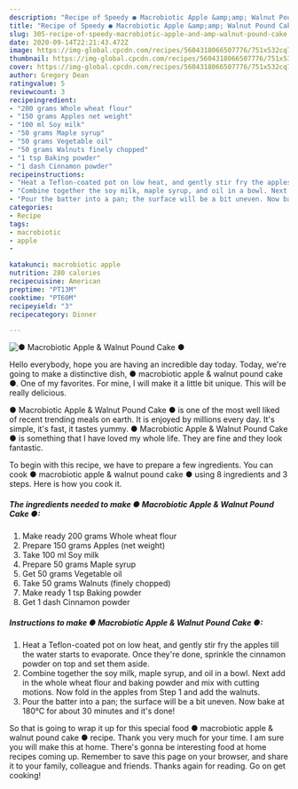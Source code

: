 ```yaml
---
description: "Recipe of Speedy ● Macrobiotic Apple &amp;amp; Walnut Pound Cake ●"
title: "Recipe of Speedy ● Macrobiotic Apple &amp;amp; Walnut Pound Cake ●"
slug: 305-recipe-of-speedy-macrobiotic-apple-and-amp-walnut-pound-cake
date: 2020-09-14T22:21:43.472Z
image: https://img-global.cpcdn.com/recipes/5604318066507776/751x532cq70/●-macrobiotic-apple-walnut-pound-cake-●-recipe-main-photo.jpg
thumbnail: https://img-global.cpcdn.com/recipes/5604318066507776/751x532cq70/●-macrobiotic-apple-walnut-pound-cake-●-recipe-main-photo.jpg
cover: https://img-global.cpcdn.com/recipes/5604318066507776/751x532cq70/●-macrobiotic-apple-walnut-pound-cake-●-recipe-main-photo.jpg
author: Gregory Dean
ratingvalue: 5
reviewcount: 3
recipeingredient:
- "200 grams Whole wheat flour"
- "150 grams Apples net weight"
- "100 ml Soy milk"
- "50 grams Maple syrup"
- "50 grams Vegetable oil"
- "50 grams Walnuts finely chopped"
- "1 tsp Baking powder"
- "1 dash Cinnamon powder"
recipeinstructions:
- "Heat a Teflon-coated pot on low heat, and gently stir fry the apples till the water starts to evaporate. Once they&#39;re done, sprinkle the cinnamon powder on top and set them aside."
- "Combine together the soy milk, maple syrup, and oil in a bowl. Next add in the whole wheat flour and baking powder and mix with cutting motions. Now fold in the apples from Step 1 and add the walnuts."
- "Pour the batter into a pan; the surface will be a bit uneven. Now bake at 180℃ for about 30 minutes and it&#39;s done!"
categories:
- Recipe
tags:
- macrobiotic
- apple
- 

katakunci: macrobiotic apple  
nutrition: 280 calories
recipecuisine: American
preptime: "PT13M"
cooktime: "PT60M"
recipeyield: "3"
recipecategory: Dinner

---
```



![● Macrobiotic Apple &amp; Walnut Pound Cake ●](https://img-global.cpcdn.com/recipes/5604318066507776/751x532cq70/●-macrobiotic-apple-walnut-pound-cake-●-recipe-main-photo.jpg)

Hello everybody, hope you are having an incredible day today. Today, we're going to make a distinctive dish, ● macrobiotic apple &amp; walnut pound cake ●. One of my favorites. For mine, I will make it a little bit unique. This will be really delicious.



● Macrobiotic Apple &amp; Walnut Pound Cake ● is one of the most well liked of recent trending meals on earth. It is enjoyed by millions every day. It's simple, it's fast, it tastes yummy. ● Macrobiotic Apple &amp; Walnut Pound Cake ● is something that I have loved my whole life. They are fine and they look fantastic.


To begin with this recipe, we have to prepare a few ingredients. You can cook ● macrobiotic apple &amp; walnut pound cake ● using 8 ingredients and 3 steps. Here is how you cook it.

<!--inarticleads1-->

##### The ingredients needed to make ● Macrobiotic Apple &amp; Walnut Pound Cake ●:

1. Make ready 200 grams Whole wheat flour
1. Prepare 150 grams Apples (net weight)
1. Take 100 ml Soy milk
1. Prepare 50 grams Maple syrup
1. Get 50 grams Vegetable oil
1. Take 50 grams Walnuts (finely chopped)
1. Make ready 1 tsp Baking powder
1. Get 1 dash Cinnamon powder




<!--inarticleads2-->

##### Instructions to make ● Macrobiotic Apple &amp; Walnut Pound Cake ●:

1. Heat a Teflon-coated pot on low heat, and gently stir fry the apples till the water starts to evaporate. Once they&#39;re done, sprinkle the cinnamon powder on top and set them aside.
1. Combine together the soy milk, maple syrup, and oil in a bowl. Next add in the whole wheat flour and baking powder and mix with cutting motions. Now fold in the apples from Step 1 and add the walnuts.
1. Pour the batter into a pan; the surface will be a bit uneven. Now bake at 180℃ for about 30 minutes and it&#39;s done!




So that is going to wrap it up for this special food ● macrobiotic apple &amp; walnut pound cake ● recipe. Thank you very much for your time. I am sure you will make this at home. There's gonna be interesting food at home recipes coming up. Remember to save this page on your browser, and share it to your family, colleague and friends. Thanks again for reading. Go on get cooking!
